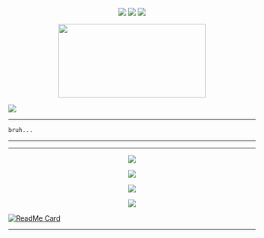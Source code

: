 <p align="center">
  <img src="https://img.shields.io/badge/-JavaScript-black?style=flat-square&logo=javascript" />
  <img src="https://img.shields.io/badge/-Node.js-black?style=flat-square&logo=Node.js" />
  <img src="https://img.shields.io/badge/-GitHub-black?style=flat-square&logo=github" /> <br>
</p>

<p align="center">
   <img width="300" height="150" src="https://camo.githubusercontent.com/db45054d90ef8099ce0235c82592c406dba0adcda421f8a84f162b58bab5d3e0/68747470733a2f2f636f756e742e6765746c6f6c692e636f6d2f6765742f406e6f627579616b693f7468656d653d67656c626f6f72752d68" />

  <a href="https://github.com/italuH"><img src="https://cardivo.vercel.app/api?name=italuH&description=Hi,%20i%27m%20Farhan%20and%20i%27m%20just%20a%20newbie%20programmer%20Nice%20to%20meet%20you%20ðŸ‘‹&image=https://encrypted-tbn0.gstatic.com/images?q=tbn:ANd9GcQim_SGX18GNe6nkzSpWSVwsHeQTWA9iNTN9Q&usqp=CAU&backgroundColor=%23ecf0f1&instagram=only_italuH&github=italuH&pattern=leaf&colorPattern=%23eaeaea" /><a>
</p>

___

```
bruh...

```
___
___


<p align="center">
  <a href="https://github.com/italuH"><img src="https://github-readme-stats.vercel.app/api?username=italuH&theme=tokyonight&show_icons=true" /></a>
</p>

<p align="center">
  <a href="https://github.com/italuH"><img src="https://github-readme-streak-stats.herokuapp.com?user=italuH&theme=tokyonight&hide_border=false&properties=background&border=%239611C5FF" /><a>
</p>
  
<p align="center">
  <a href="https://github.com/italuH"><img src="https://github-readme-stats.vercel.app/api/top-langs?username=italuH&theme=tokyonight&layout=compact" /></a>
</p>
  
<p align="center">
  <a href="https://github.com/italuH"><img src="https://github-profile-trophy.vercel.app/?username=italuH&theme=radical&margin-w=20&no-bg=true&no-frame=false" /><a>
</p>
  
[![ReadMe Card](https://github-readme-stats.vercel.app/api/pin/?username=italuH&repo=Tiringa-BOT&theme=tokyonight)](https://github.com/italuH/Tiringa-BOT)
___
